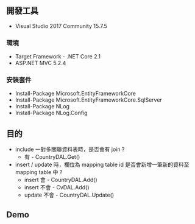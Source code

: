 ## 開發工具
 * Visual Studio 2017 Community 15.7.5
 
### 環境
 * Target Framework - .NET Core 2.1
 * ASP.NET MVC 5.2.4
 ### 安裝套件
* Install-Package Microsoft.EntityFrameworkCore
* Install-Package Microsoft.EntityFrameworkCore.SqlServer
* Install-Package NLog
* Install-Package NLog.Config

##  目的
* include 一對多關聯資料表時，是否會有 join ?
    * 有 - CountryDAL.Get()
* insert / update 時，欄位為 mapping table id 是否會新增一筆新的資料至 mapping table 中 ?
    * insert 會 - CountryDAL.Add()
    * insert 不會 - CvDAL.Add()
    * update 不會 - CountryDAL.Update()
## Demo


